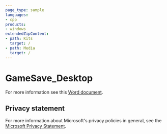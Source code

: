 ```yaml
---
page_type: sample
languages:
- cpp
products:
- windows
extendedZipContent:
- path: Kits
  target: /
- path: Media
  target: /
---
```


# GameSave_Desktop

For more information see this [Word document](https://github.com/microsoft/Xbox-GDK-Samples/blob/main/Samples/System/GameSave_Desktop/Readme.docx).

## Privacy statement

For more information about Microsoft's privacy policies in general, see the [Microsoft Privacy Statement](https://privacy.microsoft.com/privacystatement/).
